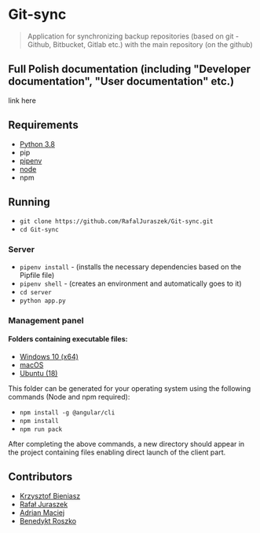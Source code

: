 # Git-sync
> Application for synchronizing backup repositories (based on git - Github, Bitbucket, Gitlab etc.) with the main repository (on the github)

## Full Polish documentation (including "Developer documentation", "User documentation" etc.)
 link here
 
## Requirements
* [Python 3.8](https://www.python.org/downloads/)
* pip
* [pipenv](https://docs.python-guide.org/dev/virtualenvs/#installing-pipenv)
* [node](https://nodejs.org/en/download/)
* npm

## Running
* `git clone https://github.com/RafalJuraszek/Git-sync.git`
* `cd Git-sync`

### Server
* `pipenv install` - (installs the necessary dependencies based on the Pipfile file)
* `pipenv shell` - (creates an environment and automatically goes to it)
* `cd server`
* `python app.py`
### Management panel
#### Folders containing executable files:
* [Windows 10 (x64)](https://drive.google.com/file/d/1TAnPcomYw_2lBVPXJbAwzFK1YJpbFaIQ/view?usp=sharing)
* [macOS](https://drive.google.com/file/d/1btyLe4TVDgkOUJqjsyNE5VG3EAw2n3cm/view?usp=sharing)
* [Ubuntu (18)](https://drive.google.com/file/d/1Iy8Ghchl3x4hYE0HGabsGkm-UH2XjClO/view?fbclid=IwAR34zHpk-ciAWrx1l9mdEgrMKZcCvVHYMCfBsD9Mu0WnMfWvZONyHy2O0T0)

This folder can be generated for your operating system using the following commands (Node and npm required):
* `npm install -g @angular/cli`
* `npm install`
* `npm run pack`

After completing the above commands, a new directory should appear in the project containing files enabling direct launch of the client part.

## Contributors

* [Krzysztof Bieniasz](https://github.com/kbieniasz)
* [Rafał Juraszek](http://github.com/RafalJuraszek)
* [Adrian Maciej](https://github.com/Roshoy)
* [Benedykt Roszko](https://github.com/benroszko)

